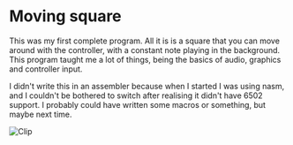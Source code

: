 # Moving square

This was my first complete program. All it is is a square that you can move around with the controller, with a constant note playing in the background. This program taught me a lot of things, being the basics of audio, graphics and controller input.

I didn't write this in an assembler because when I started I was using nasm, and I couldn't be bothered to switch after realising it didn't have 6502 support. I probably could have written some macros or something, but maybe next time.

![Clip](square.gif)
